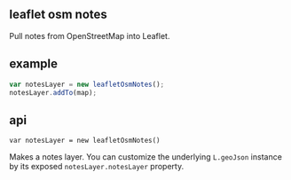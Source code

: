 ## leaflet osm notes

Pull notes from OpenStreetMap into Leaflet.

## example

```js
var notesLayer = new leafletOsmNotes();
notesLayer.addTo(map);
```

## api

`var notesLayer = new leafletOsmNotes()`

Makes a notes layer. You can customize the underlying `L.geoJson` instance
by its exposed `notesLayer.notesLayer` property.
